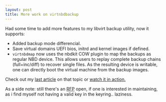 ```yaml
---
layout: post
title: More work on virtnbdbackup
---
```


Had some time to add more features to my libvirt backup utility, now it
supports:

 * Added backup mode differencial.
 * Save virtual domains UEFI bios, initrd and kernel images if defined.
 * `virtnbdmap` now uses the nbdkit COW plugin to map the backups as regular
   NBD device. This allows users to replay complete backup chains
   (full+inc/diff) to recover single files. As the resulting device is
   writable, one can directly boot the virtual machine from the backup
   images.

Check out my [last article](https://abbbi.github.io/debian/) on that
topic or [watch it in action.](https://www.youtube.com/watch?v=dOE0iB-CEGM)

As a side note: still there's an [RFP](https://bugs.debian.org/1003167) open,
if one is interested in maintaining, as i find myself not having a valid
key in the keyring.. laziness.
